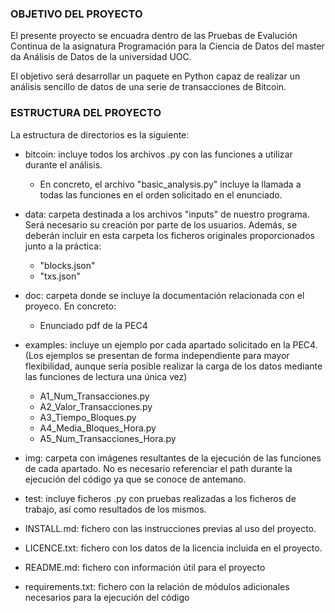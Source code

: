 ### OBJETIVO DEL PROYECTO

El presente proyecto se encuadra dentro de las Pruebas de Evalución Continua de la asignatura
 Programación para la Ciencia de Datos del master da Análisis de Datos de la universidad UOC.

El objetivo será desarrollar un paquete en Python capaz de realizar un análisis sencillo de
 datos de una serie de transacciones de Bitcoin.

### ESTRUCTURA DEL PROYECTO

La estructura de directorios es la siguiente:

* bitcoin: incluye todos los archivos .py con las funciones a utilizar durante el análisis.
    * En concreto, el archivo "basic_analysis.py" incluye la llamada a todas las funciones
    en el orden solicitado en el enunciado.
    
* data: carpeta destinada a los archivos "inputs" de nuestro programa. 
Será necesario su creación por parte de los usuarios. Además, se deberán incluir en esta carpeta
 los ficheros originales proporcionados junto a la práctica:
    * "blocks.json"
    * "txs.json"
    
* doc: carpeta donde se incluye la documentación relacionada con el proyeco. En concreto:
    * Enunciado pdf de la PEC4
    
* examples: incluye un ejemplo por cada apartado solicitado en la PEC4. (Los ejemplos se
presentan de forma independiente para mayor flexibilidad, aunque sería posible realizar
la carga de los datos mediante las funciones de lectura una única vez)
    * A1_Num_Transacciones.py
    * A2_Valor_Transacciones.py
    * A3_Tiempo_Bloques.py
    * A4_Media_Bloques_Hora.py
    * A5_Num_Transacciones_Hora.py

* img: carpeta con imágenes resultantes de la ejecución de las funciones de cada apartado.
No es necesario referenciar el path durante la ejecución del código ya que se conoce de antemano.
      
* test: incluye ficheros .py con pruebas realizadas a los ficheros de trabajo,
 así como resultados de los mismos.
 
* INSTALL.md: fichero con las instrucciones previas al uso del proyecto.

* LICENCE.txt: fichero con los datos de la licencia incluida en el proyecto.

* README.md: fichero con información útil para el proyecto

* requirements.txt: fichero con la relación de módulos adicionales necesarios para la ejecución
del código